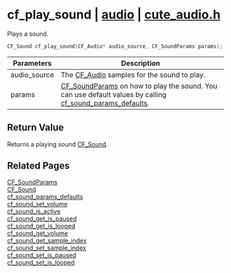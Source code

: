# cf_play_sound | [audio](https://github.com/RandyGaul/cute_framework/blob/master/docs/audio/README.md) | [cute_audio.h](https://github.com/RandyGaul/cute_framework/blob/master/include/cute_audio.h)

Plays a sound.

```cpp
CF_Sound cf_play_sound(CF_Audio* audio_source, CF_SoundParams params);
```

Parameters | Description
--- | ---
audio_source | The [CF_Audio](https://github.com/RandyGaul/cute_framework/blob/master/docs/audio/cf_audio.md) samples for the sound to play.
params | [CF_SoundParams](https://github.com/RandyGaul/cute_framework/blob/master/docs/audio/cf_soundparams.md) on how to play the sound. You can use default values by calling [cf_sound_params_defaults](https://github.com/RandyGaul/cute_framework/blob/master/docs/audio/cf_sound_params_defaults.md).

## Return Value

Returns a playing sound [CF_Sound](https://github.com/RandyGaul/cute_framework/blob/master/docs/audio/cf_sound.md).

## Related Pages

[CF_SoundParams](https://github.com/RandyGaul/cute_framework/blob/master/docs/audio/cf_soundparams.md)  
[CF_Sound](https://github.com/RandyGaul/cute_framework/blob/master/docs/audio/cf_sound.md)  
[cf_sound_params_defaults](https://github.com/RandyGaul/cute_framework/blob/master/docs/audio/cf_sound_params_defaults.md)  
[cf_sound_set_volume](https://github.com/RandyGaul/cute_framework/blob/master/docs/audio/cf_sound_set_volume.md)  
[cf_sound_is_active](https://github.com/RandyGaul/cute_framework/blob/master/docs/audio/cf_sound_is_active.md)  
[cf_sound_get_is_paused](https://github.com/RandyGaul/cute_framework/blob/master/docs/audio/cf_sound_get_is_paused.md)  
[cf_sound_get_is_looped](https://github.com/RandyGaul/cute_framework/blob/master/docs/audio/cf_sound_get_is_looped.md)  
[cf_sound_get_volume](https://github.com/RandyGaul/cute_framework/blob/master/docs/audio/cf_sound_get_volume.md)  
[cf_sound_get_sample_index](https://github.com/RandyGaul/cute_framework/blob/master/docs/audio/cf_sound_get_sample_index.md)  
[cf_sound_set_sample_index](https://github.com/RandyGaul/cute_framework/blob/master/docs/audio/cf_sound_set_sample_index.md)  
[cf_sound_set_is_paused](https://github.com/RandyGaul/cute_framework/blob/master/docs/audio/cf_sound_set_is_paused.md)  
[cf_sound_set_is_looped](https://github.com/RandyGaul/cute_framework/blob/master/docs/audio/cf_sound_set_is_looped.md)  
